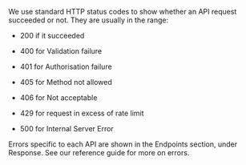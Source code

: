 We use standard HTTP status codes to show whether an API request succeeded or not. They are usually in the range:

- 200 if it succeeded

- 400 for Validation failure
  
- 401 for Authorisation failure

- 405 for Method not allowed
        
- 406 for Not acceptable

- 429 for request in excess of rate limit
          
- 500 for Internal Server Error

Errors specific to each API are shown in the Endpoints section, under Response. See our reference guide for more on errors.



